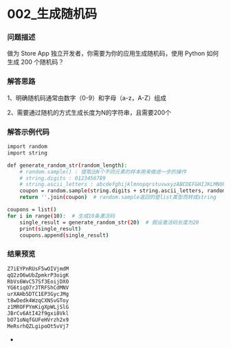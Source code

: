 # 002_生成随机码

### 问题描述

做为 Store App 独立开发者，你需要为你的应用生成随机码，使用 Python 如何生成 200 个随机码？

### 解答思路

1、明确随机码通常由数字（0-9）和字母（a-z，A-Z）组成

2、需要通过随机的方式生成长度为N的字符串，且需要200个

### 解答示例代码

```bash
import random
import string

def generate_random_str(random_length):
    # random.sample() : 提取出N个不同元素的样本用来做进一步的操作
    # string.digits : 0123456789
    # string.ascii_letters : abcdefghijklmnopqrstuvwxyzABCDEFGHIJKLMNOPQRSTUVWXYZ
    coupon = random.sample(string.digits + string.ascii_letters, random_length)
    return ''.join(coupon)  # random.sample返回的是list类型而转成string

coupons = list()
for i in range(10):  # 生成10条激活码
    single_result = generate_random_str(20)  # 假设激活码长度为20
    print(single_result)
    coupons.append(single_result)
```

### 结果预览

```bash
Z7iEYPnRUsF5wOIVjmdM
qQ2zO6wUbZpmkrP3oigK
RbVs6WvC57Sf3EoijDXO
YG6tiqO7rJTRFShCdMNV
urXAHb5DTC1EP3GycJMg
t8wDedk4WzqCXNSvGToy
z1MROFPYmKigXpWLjSlG
JBrCv6AtI42f9gxi8Vkl
bO71oNqfGUFeHVrzh2x9
MeRsrhQZLgipoOt5vVj7
```

-
